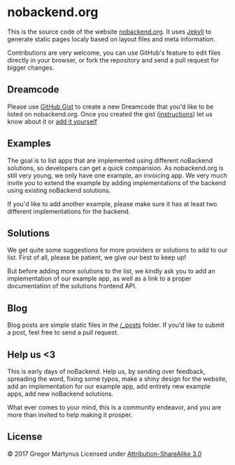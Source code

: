 nobackend.org
=============

This is the source code of the website [nobackend.org](http://nobackend.org). It uses [Jekyll](http://jekyllrb.com/) to generate static pages localy based on layout files and meta information.

Contributions are very welcome, you can use GitHub's feature to edit files directly in your browser, or fork the repository and send a pull request for bigger changes.


Dreamcode
---------

Please use [GitHub Gist](https://gist.github.com/) to create
a new Dreamcode that you'd like to be listed on nobackend.org. Once you created the gist ([instructions](https://dl.dropboxusercontent.com/u/732913/dream-code.mov)) let us know about it or [add it yourself](https://github.com/nobackend/nobackend.org/edit/gh-pages/dreamcode.html)


Examples
--------

The goal is to list apps that are implemented using different noBackend solutions, so developers can get a quick comparision. As nobackend.org is still very young, we only have one example, an invoicing app. We very much invite you to extend the example by adding implementations of the backend using existing noBackend solutions.

If you'd like to add another example, please make sure it has at least two different implementations for the backend.


Solutions
---------

We get quite some suggestions for more providers or solutions to add to our list. First of all, please be patient, we give our best to keep up!

But before adding more solutions to the list, we kindly ask you to add an implementation of our example app, as well as a link to a proper documentation of the solutions frontend API.


Blog
----

Blog posts are simple static files in the [/_posts](https://github.com/gr2m/nobackend.org/tree/gh-pages/_posts) folder. If you'd like to submit a post, feel free to send a pull request.


Help us <3
----------

This is early days of noBackend. Help us, by sending over feedback, spreading the word, fixing some typos, make a shiny design for the website, add an implementation for our example app, add entirely new example apps, add new noBackend solutions.

What ever comes to your mind, this is a community endeavor, and you are more than invited to help making it prosper.


License
-------

© 2017 Gregor Martynus
Licensed under [Attribution-ShareAlike 3.0](http://creativecommons.org/licenses/by-sa/3.0/)
